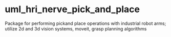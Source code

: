 # uml_hri_nerve_pick_and_place
Package for performing pickand place operations with industrial robot arms; utilize 2d and 3d vision systems, moveit, grasp planning algorithms
